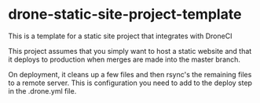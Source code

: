 # drone-static-site-project-template
This is a template for a static site project that integrates with DroneCI

This project assumes that you simply want to host a static website and that it deploys to production when merges are made into the master branch.

On deployment, it cleans up a few files and then rsync's the remaining files to a remote server. This is configuration you need to add to the deploy step in the .drone.yml file.